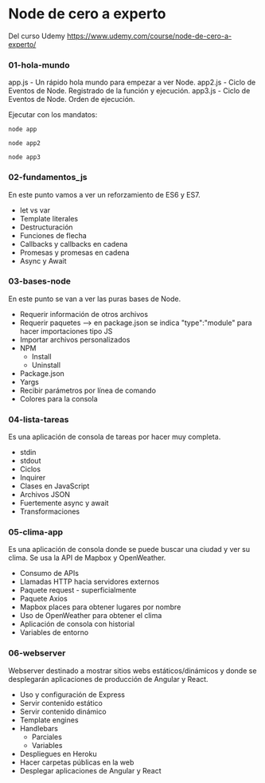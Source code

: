 # Node de cero a experto

Del curso Udemy https://www.udemy.com/course/node-de-cero-a-experto/

### 01-hola-mundo

app.js - Un rápido hola mundo para empezar a ver Node.
app2.js - Ciclo de Eventos de Node. Registrado de la función y ejecución.
app3.js - Ciclo de Eventos de Node. Orden de ejecución.

Ejecutar con los mandatos:

```
node app

node app2

node app3
```

### 02-fundamentos_js

En este punto vamos a ver un reforzamiento de ES6 y ES7.

- let vs var
- Template literales
- Destructuración
- Funciones de flecha
- Callbacks y callbacks en cadena
- Promesas y promesas en cadena
- Async y Await

### 03-bases-node

En este punto se van a ver las puras bases de Node.

- Requerir información de otros archivos
- Requerir paquetes --> en package.json se indica "type":"module" para hacer importaciones tipo JS
- Importar archivos personalizados
- NPM
  - Install
  - Uninstall
- Package.json
- Yargs
- Recibir parámetros por línea de comando
- Colores para la consola

### 04-lista-tareas

Es una aplicación de consola de tareas por hacer muy completa.

- stdin
- stdout
- Ciclos
- Inquirer
- Clases en JavaScript
- Archivos JSON
- Fuertemente async y await
- Transformaciones

### 05-clima-app

Es una aplicación de consola donde se puede buscar una ciudad y ver su clima. Se usa la API de Mapbox y OpenWeather.

- Consumo de APIs
- Llamadas HTTP hacia servidores externos
- Paquete request - superficialmente
- Paquete Axios
- Mapbox places para obtener lugares por nombre
- Uso de OpenWeather para obtener el clima
- Aplicación de consola con historial
- Variables de entorno

### 06-webserver

Webserver destinado a mostrar sitios webs estáticos/dinámicos y donde se desplegarán aplicaciones de producción de Angular y React.

- Uso y configuración de Express
- Servir contenido estático
- Servir contenido dinámico
- Template engines
- Handlebars
  - Parciales
  - Variables
- Despliegues en Heroku
- Hacer carpetas públicas en la web
- Desplegar aplicaciones de Angular y React
